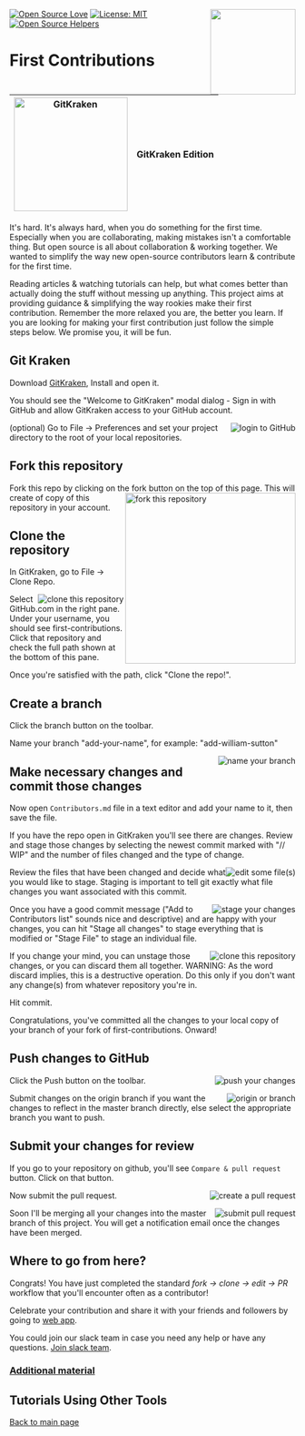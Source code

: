 [![Open Source Love](https://badges.frapsoft.com/os/v1/open-source.svg?v=103)](https://github.com/ellerbrock/open-source-badges/)
[<img align="right" width="150" src="https://firstcontributions.github.io/assets/gui-tool-tutorials/gitkraken-tutorial/join-slack-team.png">](https://join.slack.com/t/firstcontributors/shared_invite/enQtNjkxNzQwNzA2MTMwLTVhMWJjNjg2ODRlNWZhNjIzYjgwNDIyZWYwZjhjYTQ4OTBjMWM0MmFhZDUxNzBiYzczMGNiYzcxNjkzZDZlMDM)
[![License: MIT](https://img.shields.io/badge/License-MIT-green.svg)](https://opensource.org/licenses/MIT)
[![Open Source Helpers](https://www.codetriage.com/roshanjossey/first-contributions/badges/users.svg)](https://www.codetriage.com/roshanjossey/first-contributions)

# First Contributions

| <img alt="GitKraken" src="https://firstcontributions.github.io/assets/gui-tool-tutorials/gitkraken-tutorial/gk-icon.png" width="200"> | GitKraken Edition |
| ------------------------------------------------------------------------------------------------------------------------------------- | ----------------- |


It's hard. It's always hard, when you do something for the first time.
Especially when you are collaborating, making mistakes isn't a comfortable
thing. But open source is all about collaboration & working together. We wanted
to simplify the way new open-source contributors learn & contribute for the
first time.

Reading articles & watching tutorials can help, but what comes better than
actually doing the stuff without messing up anything. This project aims at
providing guidance & simplifying the way rookies make their first contribution.
Remember the more relaxed you are, the better you learn. If you are looking for
making your first contribution just follow the simple steps below. We promise
you, it will be fun.

## Git Kraken

Download [GitKraken](https://www.gitkraken.com), Install and open it.

You should see the "Welcome to GitKraken" modal dialog - Sign in with GitHub and
allow GitKraken access to your GitHub account.

<img style="float: right;" src="https://firstcontributions.github.io/assets/gui-tool-tutorials/gitkraken-tutorial/gk-login.png" alt="login to GitHub" />

(optional) Go to File -> Preferences and set your project directory to the root
of your local repositories.

## Fork this repository

Fork this repo by clicking on the fork button on the top of this page.
<img align="right" width="300" src="https://firstcontributions.github.io/assets/gui-tool-tutorials/gitkraken-tutorial/fork.png" alt="fork this repository" />
This will create of copy of this repository in your account.

## Clone the repository

In GitKraken, go to File -> Clone Repo.

<img style="float: right;" src="https://firstcontributions.github.io/assets/gui-tool-tutorials/gitkraken-tutorial/gk-clone.png" alt="clone this repository" />

Select GitHub.com in the right pane. Under your username, you should see
first-contributions. Click that repository and check the full path shown at the
bottom of this pane.

Once you're satisfied with the path, click "Clone the repo!".

## Create a branch

Click the branch button on the toolbar.

Name your branch "add-your-name", for example: "add-william-sutton"

<img style="float: right;" src="https://firstcontributions.github.io/assets/gui-tool-tutorials/gitkraken-tutorial/gk-branch.png" alt="name your branch" />

## Make necessary changes and commit those changes

Now open `Contributors.md` file in a text editor and add your name to it, then
save the file.

If you have the repo open in GitKraken you'll see there are changes. Review and
stage those changes by selecting the newest commit marked with "// WIP" and the
number of files changed and the type of change.

<img style="float: right;" src="https://firstcontributions.github.io/assets/gui-tool-tutorials/gitkraken-tutorial/gk-edit.png" alt="edit some file(s)" />

Review the files that have been changed and decide what you would like to stage.
Staging is important to tell git exactly what file changes you want associated
with this commit.

<img style="float: right;" src="https://firstcontributions.github.io/assets/gui-tool-tutorials/gitkraken-tutorial/gk-stage.png" alt="stage your changes" />

Once you have a good commit message ("Add <your-name> to Contributors list"
sounds nice and descriptive) and are happy with your changes, you can hit "Stage
all changes" to stage everything that is modified or "Stage File" to stage an
individual file.

<img style="float: right;" src="https://firstcontributions.github.io/assets/gui-tool-tutorials/gitkraken-tutorial/gk-commit.png" alt="clone this repository" />

If you change your mind, you can unstage those changes, or you can discard them
all together. WARNING: As the word discard implies, this is a destructive
operation. Do this only if you don't want any change(s) from whatever repository
you're in.

Hit commit.

Congratulations, you've committed all the changes to your local copy of your
branch of your fork of first-contributions. Onward!

## Push changes to GitHub

<img style="float: right;" src="https://firstcontributions.github.io/assets/gui-tool-tutorials/gitkraken-tutorial/gk-push.png" alt="push your changes" />

Click the Push button on the toolbar.

<img style="float: right;" src="https://firstcontributions.github.io/assets/gui-tool-tutorials/gitkraken-tutorial/gk-origin.png" alt="origin or branch" />

Submit changes on the origin branch if you want the changes to reflect in the
master branch directly, else select the appropriate branch you want to push.

## Submit your changes for review

If you go to your repository on github, you'll see `Compare & pull request`
button. Click on that button.

<img style="float: right;" src="https://firstcontributions.github.io/assets/gui-tool-tutorials/gitkraken-tutorial/compare-and-pull.png" alt="create a pull request" />

Now submit the pull request.

<img style="float: right;" src="https://firstcontributions.github.io/assets/gui-tool-tutorials/gitkraken-tutorial/submit-pull-request.png" alt="submit pull request" />

Soon I'll be merging all your changes into the master branch of this project.
You will get a notification email once the changes have been merged.

## Where to go from here?

Congrats! You have just completed the standard _fork -> clone -> edit -> PR_
workflow that you'll encounter often as a contributor!

Celebrate your contribution and share it with your friends and followers by
going to
[web app](https://firstcontributions.github.io/first-contributions/#social-share).

You could join our slack team in case you need any help or have any questions.
[Join slack team](https://join.slack.com/t/firstcontributors/shared_invite/enQtMzE1MTYwNzI3ODQ0LTZiMDA2OGI2NTYyNjM1MTFiNTc4YTRhZTg4OWZjMzA0ZWZmY2UxYzVkMzI1ZmVmOWI4ODdkZWQwNTM2NDVmNjY).

### [Additional material](../additional-material/git_workflow_senarios/additional-material.md)

## Tutorials Using Other Tools

[Back to main page](https://github.com/firstcontributions/first-contributions#tutorials-using-other-tools)
